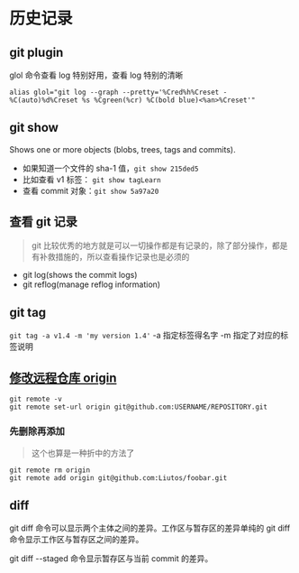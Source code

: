 # 历史记录

## git plugin

glol 命令查看 log 特别好用，查看 log 特别的清晰

`alias glol="git log --graph --pretty='%Cred%h%Creset -%C(auto)%d%Creset %s %Cgreen(%cr) %C(bold blue)<%an>%Creset'"`

## git show

Shows one or more objects (blobs, trees, tags and commits).

- 如果知道一个文件的 sha-1 值，`git show 215ded5`
- 比如查看 v1 标签： `git show tagLearn`
- 查看 commit 对象：`git show 5a97a20`

## 查看 git 记录

> git 比较优秀的地方就是可以一切操作都是有记录的，除了部分操作，都是有补救措施的，所以查看操作记录也是必须的

- git log(shows the commit logs)
- git reflog(manage reflog information)

## git tag

`git tag -a v1.4 -m 'my version 1.4'` -a 指定标签得名字 -m 指定了对应的标签说明

## [修改远程仓库 origin](https://help.github.com/articles/changing-a-remote-s-url/)

```git
git remote -v
git remote set-url origin git@github.com:USERNAME/REPOSITORY.git
```

### 先删除再添加

> 这个也算是一种折中的方法了

```git
git remote rm origin
git remote add origin git@github.com:Liutos/foobar.git
```

## diff

git diff 命令可以显示两个主体之间的差异。工作区与暂存区的差异单纯的 git diff 命令显示工作区与暂存区之间的差异。

git diff --staged 命令显示暂存区与当前 commit 的差异。
